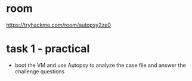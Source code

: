 # room
https://tryhackme.com/room/autopsy2ze0

# task 1 - practical
* boot the VM and use Autopsy to analyze the case file and answer the challenge questions
